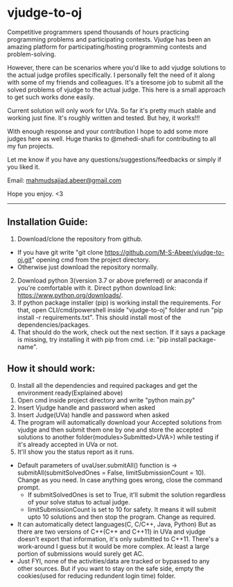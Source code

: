 # vjudge-to-oj

Competitive programmers spend thousands of hours practicing programming problems and participating contests.
Vjudge has been an amazing platform for participating/hosting programming contests and problem-solving.

However, there can be scenarios where you'd like to add vjudge solutions to the actual judge profiles specifically.
I personally felt the need of it along with some of my friends and colleagues.
It's a tiresome job to submit all the solved problems of vjudge to the actual judge. This here is a small approach to get such works done easily.

Current solution will only work for UVa. 
So far it's pretty much stable and working just fine. It's roughly written and tested. But hey, it works!!!

With enough response and your contribution I hope to add some more judges here as well. Huge thanks to @mehedi-shafi for contributing to all my fun projects.

Let me know if you have any questions/suggestions/feedbacks or simply if you liked it.

Email: mahmudsajjad.abeer@gmail.com

Hope you enjoy. <3
<hr>

## Installation Guide:
1. Download/clone the repository from github.
  * If you have git write "git clone https://github.com/M-S-Abeer/vjudge-to-oj.git" opening cmd from the project directory.
  * Otherwise just download the repository normally.
2. Download python 3(version 3.7 or above preferred) or anaconda if you're comfortable with it. Direct python download link: https://www.python.org/downloads/.
3. If python package installer (pip) is working install the requirements. For that, open CLI/cmd/powershell inside "vjudge-to-oj" folder and run "pip install -r requirements.txt". This should install most of the dependencies/packages.
4. That should do the work, check out the next section. If it says a package is missing, try installing it with pip from cmd. i.e: "pip install package-name".

## How it should work:

0. Install all the dependencies and required packages and get the environment ready(Explained above)
1. Open cmd inside project directory and write "python main.py"
2. Insert Vjudge handle and password when asked
3. Insert Judge(UVa) handle and password when asked
4. The program will automatically download your Accepted solutions from vjudge and then submit them one by one and store the accepted solutions to another folder(modules>Submitted>UVA>) while testing if it's already accepted in UVa or not.
5. It'll show you the status report as it runs.

* Default parameters of uvaUser.submitAll() function is -> submitAll(submitSolvedOnes = False, limitSubmissionCount = 10). Change as you need. In case anything goes wrong, close the command prompt.
  * If submitSolvedOnes is set to True, it'll submit the solution regardless of your solve status to actual judge.
  * limitSubmissionCount is set to 10 for safety. It means it will submit upto 10 solutions and then stop the program. Change as required.
* It can automatically detect languages(C, C/C++, Java, Python) But as there are two versions of C++(C++ and C++11) in UVa and vjudge doesn't export that information, it's only submitted to C++11. There's a work-around I guess but it would be more complex. At least a large portion of submissions would surely get AC.
* Just FYI, none of the activities/data are tracked or bypassed to any other sources. But if you want to stay on the safe side, empty the cookies(used for reducing redundent login time) folder.
